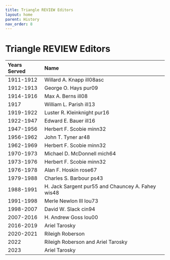 ```yaml
---
title: Triangle REVIEW Editors
layout: home
parent: History
nav_order: 8
---
```

# Triangle REVIEW Editors

|Years Served|Name|
|:------|:-|
|1911-1912|Willard A. Knapp ill08asc|
|1912-1913|George O. Hays pur09|
|1914-1916|Max A. Berns ill08|
|1917|William L. Parish ill13|
|1919-1922|Luster R. Kleinknight pur16|
|1922-1947|Edward E. Bauer ill16|
|1947-1956|Herbert F. Scobie minn32|
|1956-1962|John T. Tyner ar48|
|1962-1969|Herbert F. Scobie minn32|
|1970-1973|Michael D. McDonnell mich64|
|1973-1976|Herbert F. Scobie minn32|
|1976-1978|Alan F. Hoskin rose67|
|1979-1988|Charles S. Barbour ps43|
|1988-1991|H. Jack Sargent pur55 and Chauncey A. Fahey wis48|
|1991-1998|Merle Newlon III lou73|
|1998-2007|David W. Slack cin94|
|2007-2016|H. Andrew Goss lou00|
|2016-2019|Ariel Tarosky|
|2020-2021|Rileigh Roberson|
|2022|Rileigh Roberson and Ariel Tarosky|
|2023|Ariel Tarosky|
